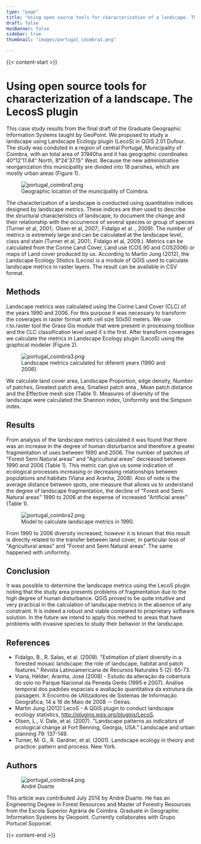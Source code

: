 ```yaml
---
type: "page"
title: "Using open source tools for characterization of a landscape. The LecosS plugin"
draft: false
HasBanner: false
sidebar: true
thumbnail: "images/portugal_coimbra1.png"

---
```


{{< content-start >}}

# Using open source tools for characterization of a landscape. The LecosS plugin

This case study results from the final draft of the Graduate Geographic Information Systems taught by GeoPoint. We proposed to study a landscape using Landscape Ecology plugin (LecoS) in QGIS 2.01 Dufour. The study was conduted in a region of central Portugal, Municipality of Coimbra, with an total area of 31940ha and it has geographic coordinates 40°12\'11.84\" North, 8°24\'37.15\" West. Because the new administrative reorganization this municipality are divided into 18 parishes, which are mostly urban areas (Figure 1).

<figure>
<img src="../images/portugal_coimbra1.png" class="align-left" alt="portugal_coimbra1.png" />
<figcaption>Geographic location of the municipality of Coimbra.</figcaption>
</figure>

The characterization of a landscape is conducted using quantitative indices designed by landscape metrics. These indices are then used to describe the structural characteristics of landscape, to document the change and their relationship with the occurrence of several species or group of species (Turner et al, 2001;. Olsen et al, 2007;. Fidalgo et al. , 2009). The number of metrics is extremely large and can be calculated at the landscape level, class and stain (Turner et al, 2001;. Fidalgo et al, 2009.). Metrics can be calculated from the Corine Land Cover, Land use (COS 90 and COS2006) or maps of Land cover produced by us. According to Martin Jung (2012), the Landscape Ecology Stistics (Lecos) is a module of QGIS used to calculate landscape metrics in raster layers. The result can be available in CSV format.

## Methods

Landscape metrics was calculated using the Corine Land Cover (CLC) of the years 1990 and 2006. For this purpose it was necessary to transform the coverages in raster format with cell size 50x50 meters. We use r.to.raster tool the Grass Gis module that were present in processing toolbox and the CLC classification level used it´s the first. After transform coverages we calculate the metrics in Landscape Ecology plugin (LecoS) using the graphical modeler (Figure 2).

<figure>
<img src="../images/portugal_coimbra3.png" class="align-left" alt="portugal_coimbra3.png" />
<figcaption>Landscape metrics calculated for diferent years (1990 and 2006).</figcaption>
</figure>

We calculate land cover area, Landscape Proportion, edge density, Number of patches, Greatest patch area, Smallest patch area , Mean patch distance and the Effective mesh size (Table 1). Measures of diversity of the landscape were calculated the Shannon index, Uniformity and the Simpson index.

## Results

From analysis of the landscape metrics calculated it was found that there was an increase in the degree of human disturbance and therefore a greater fragmentation of uses between 1990 and 2006. The number of patches of "Forest Semi Natural areas" and "Agricultural areas" decreased between 1990 and 2006 (Table 1). This metric can give us some indication of ecological processes increasing or decreasing relationships between populations and habitats (Viana and Aranha, 2008). Also of note is the average distance between spots, one measure that allows us to understand the degree of landscape fragmentation, the decline of "Forest and Semi Natural areas" 1990 to 2006 at the expense of increased "Artificial areas" (Table 1).

<figure>
<img src="../images/portugal_coimbra2.png" class="align-left" alt="portugal_coimbra2.png" />
<figcaption>Model to calculate landscape metrics in 1990.</figcaption>
</figure>

From 1990 to 2006 diversity increased, however it is known that this result is directly related to the transfer between land cover, in particular loss of "Agricultural areas" and "Forest and Semi Natural areas". The same happened with uniformity.

## Conclusion

It was possible to determine the landscape metrics using the LecoS plugin noting that the study area presents problems of fragmentation due to the high degree of human disturbance. QGIS proved to be quite intuitive and very practical in the calculation of landscape metrics in the absence of any constraint. It is indeed a robust and viable compared to proprietary software solution. In the future we intend to apply this method to areas that have problems with invasive species to study their behavior in the landscape.

## References

-   Fidalgo, B., R. Salas, et al. (2009). \"Estimation of plant diversity in a forested mosaic landscape: the role of landscape, habitat and patch features.\" Revista Latinoamericana de Recursos Naturales 5 (2): 65-73.
-   Viana, Hélder; Aranha, José (2008) - Estudo da alteração da cobertura do solo no Parque Nacional da Peneda Gerês (1995 e 2007). Análise temporal dos padrões espaciais e avaliação quantitativa da estrutura da paisagem. X Encontro de Utilizadores de Sistemas de Informação Geográfica, 14 a 16 de Maio de 2008 -- Oeiras.
-   Martin Jung (2012) LecoS - A QGIS plugin to conduct landscape ecology statistics, <http://plugins.qgis.org/plugins/LecoS>.
-   Olsen, L., V. Dale, et al. (2007). \"Landscape patterns as indicators of ecological change at Fort Benning, Georgia, USA.\" Landscape and urban planning 79: 137-149.
-   Turner, M. G., R. Gardner, et al. (2001). Landscape ecology in theory and practice: pattern and process. New York.

## Authors

<figure>
<img src="../images/portugal_coimbra4.png" class="align-left" alt="portugal_coimbra4.png" />
<figcaption>André Duarte</figcaption>
</figure>

This article was contributed July 2014 by André Duarte. He has an Engineering Degree in Forest Resources and Master of Forestry Resources from the Escola Superior Agrária de Coimbra. Graduate in Geographic Information Systems by Geopoint. Currently collaborates with Grupo Portucel Soporcel.

{{< content-end >}}
